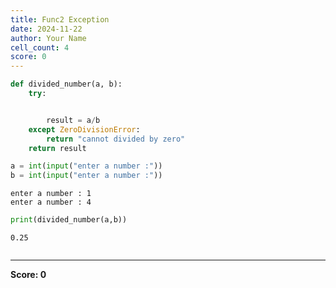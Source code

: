 ```yaml
---
title: Func2 Exception
date: 2024-11-22
author: Your Name
cell_count: 4
score: 0
---
```


```python
def divided_number(a, b):
    try:


        result = a/b
    except ZeroDivisionError:
        return "cannot divided by zero"
    return result

```


```python
a = int(input("enter a number :"))
b = int(input("enter a number :"))
```

    enter a number : 1
    enter a number : 4



```python
print(divided_number(a,b))
```

    0.25



```python

```


---
**Score: 0**

